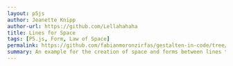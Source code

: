 ```yaml
---  
layout: p5js
author: Jeanette Knipp
author-url: https://github.com/Lellahahaha
title: Lines for Space
tags: [P5.js, Form, Law of Space]
permalink: https://github.com/fabianmoronzirfas/gestalten-in-code/tree/master/form
summary: An example for the creation of space and forms between lines through their length and the angles in between.
---  
```

